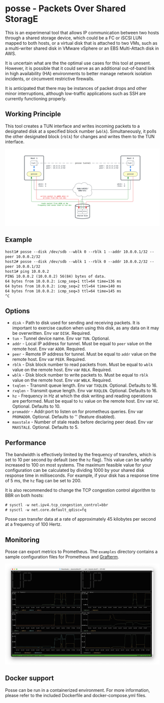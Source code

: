 # posse - Packets Over Shared StoragE

This is an experimenal tool that allows IP communication between two hosts through a shared storage device, which could be a FC or iSCSI LUN mapped to both hosts, or a virtual disk that is attached to two VMs, such as a multi-writer shared disk in VMware vSphere or an EBS Multi-Attach disk in AWS.

It is uncertain what are the the optimal use cases for this tool at present. However, it is possible that it could serve as an additional out-of-band link in high availability (HA) environments to better manage network isolation incidents, or circumvent restrictive firewalls.

It is anticipated that there may be instances of packet drops and other minor interruptions, although low-traffic applications such as SSH are currently functioning properly.

## Working Principle

This tool creates a TUN interface and writes incoming packets to a designated disk at a specified block number (`wblk`). Simultaneously, it polls the other designated block (`rblk`) for changes and writes them to the TUN interface.

![Diagram](posse.svg)

## Example

```
host1# posse --disk /dev/sdb --wblk 0 --rblk 1 --addr 10.0.0.1/32 --peer 10.0.0.2/32
host2# posse --disk /dev/sdb --wblk 1 --rblk 0 --addr 10.0.0.2/32 --peer 10.0.0.1/32
host1# ping 10.0.0.2
PING 10.0.0.2 (10.0.0.2) 56(84) bytes of data.
64 bytes from 10.0.0.2: icmp_seq=1 ttl=64 time=136 ms
64 bytes from 10.0.0.2: icmp_seq=2 ttl=64 time=140 ms
64 bytes from 10.0.0.2: icmp_seq=3 ttl=64 time=145 ms
^C
```

## Options

- `disk` - Path to disk used for sending and receiving packets. It is important to exercise caution when using this disk, as any data on it may be overwritten. Env var `DISK`. Required.
- `tun` - Tunnel device name. Env var `TUN`. Optional.
- `addr` - Local IP address for tunnel. Must be equal to `peer` value on the remote host. Env var `ADDR`. Required.
- `peer` - Remote IP address for tunnel. Must be equal to `addr` value on the remote host. Env var `PEER`. Required.
- `rblk` - Disk block number to read packets from. Must be equal to `wblk` value on the remote host. Env var `RBLK`. Required.
- `wblk` - Disk block number to write packets to. Must be equal to `rblk` value on the remote host. Env var `WBLK`. Required.
- `txqlen` - Transmit queue length. Env var `TXQLEN`. Optional. Defaults to 16.
- `rxqlen` - Transmit queue length. Env var `RXQLEN`. Optional. Defaults to 16.
- `hz` - Frequency in Hz at which the disk writing and reading operations are performed. Must be equal to `hz` value on the remote host. Env var `HZ`. Optional. Defaults to 10.
- `promaddr` - Addr:port to listen on for prometheus queries. Env var `PROMADDR`. Optional. Defaults to '' (feature disabled).
- `maxstale` - Number of stale reads before declaring peer dead. Env var `MAXSTALE`. Optional. Defaults to 5.

## Performance
The bandwidth is effectively limited by the frequency of transfers, which is set to 10 per second by default (see the `hz` flag). This value can be safely increased to 100 on most systems. The maximum feasible value for your configuration can be calculated by dividing 1000 by your shared disk response time in milliseconds. For example, if your disk has a response time of 5 ms, the `hz` flag can be set to 200.

It is also recommended to change the TCP congestion control algorithm to BBR on both hosts:
```
# sysctl -w net.ipv4.tcp_congestion_control=bbr
# sysctl -w net.core.default_qdisc=fq
```

Posse can transfer data at a rate of approximately 45 kilobytes per second at a frequency of 100 Hertz.

## Monitoring

Posse can export metrics to Prometheus. The `examples` directory contains a sample configuration files for Prometheus and [Grafterm](https://github.com/slok/grafterm).

![Grafterm](grafterm.png)

## Docker support
Posse can be run in a containerized environment. For more information, please refer to the included Dockerfile and docker-compose.yml files.